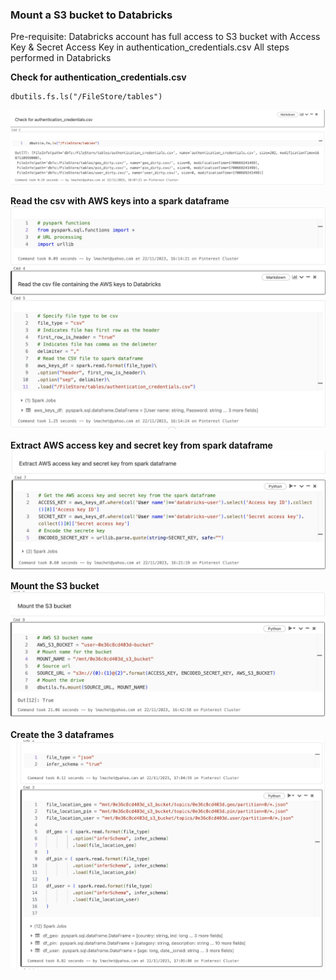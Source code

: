 ### Mount a S3 bucket to Databricks
Pre-requisite: Databricks account has full access to S3 bucket with Access Key & Secret Access Key in authentication_credentials.csv
All steps performed in Databricks

**Check for authentication_credentials.csv**
```
dbutils.fs.ls("/FileStore/tables")
```
![6.2.Credentials.jpg](6.2.1.Credentials.jpg)

**Read the csv with AWS keys into a spark dataframe**
![6.2.2.Read csv with aws keys.jpg](6.2.2.Read_csv_with_aws_keys.jpg)

**Extract AWS access key and secret key from spark dataframe**
![6.2.3.Extract_keys.jpg](6.2.3.Extract_keys.jpg)

**Mount the S3 bucket**
![6.2.3.Mount_S3_bucket.jpg](6.2.3.Mount_S3_bucket.jpg)

**Create the 3 dataframes**
![6.2.4.Create_3_dataframes.jpg](6.2.4.Create_3_dataframes.jpg)
